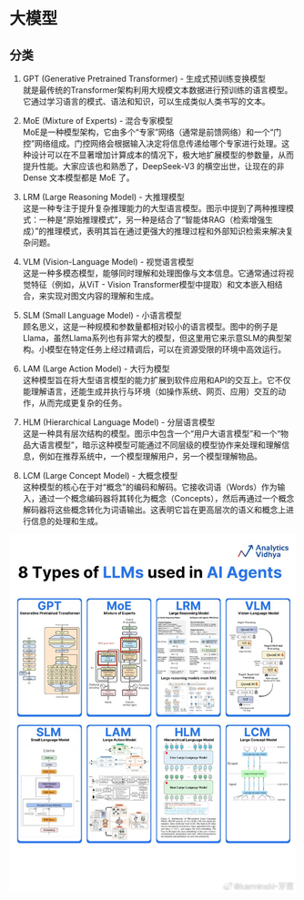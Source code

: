 # 大模型

## 分类

1. GPT (Generative Pretrained Transformer) - 生成式预训练变换模型  
就是最传统的Transformer架构利用大规模文本数据进行预训练的语言模型。它通过学习语言的模式、语法和知识，可以生成类似人类书写的文本。  
  
2. MoE (Mixture of Experts) - 混合专家模型  
MoE是一种模型架构，它由多个“专家”网络（通常是前馈网络）和一个“门控”网络组成。门控网络会根据输入决定将信息传递给哪个专家进行处理。这种设计可以在不显著增加计算成本的情况下，极大地扩展模型的参数量，从而提升性能。大家应该也和熟悉了，DeepSeek-V3 的横空出世，让现在的非 Dense 文本模型都是 MoE 了。  
  
3. LRM (Large Reasoning Model) - 大推理模型  
这是一种专注于提升复杂推理能力的大型语言模型。图示中提到了两种推理模式：一种是“原始推理模式”，另一种是结合了“智能体RAG（检索增强生成）”的推理模式，表明其旨在通过更强大的推理过程和外部知识检索来解决复杂问题。  
  
4. VLM (Vision-Language Model) - 视觉语言模型  
这是一种多模态模型，能够同时理解和处理图像与文本信息。它通常通过将视觉特征（例如，从ViT - Vision Transformer模型中提取）和文本嵌入相结合，来实现对图文内容的理解和生成。  
  
5. SLM (Small Language Model) - 小语言模型  
顾名思义，这是一种规模和参数量都相对较小的语言模型。图中的例子是Llama，虽然Llama系列也有非常大的模型，但这里用它来示意SLM的典型架构。小模型在特定任务上经过精调后，可以在资源受限的环境中高效运行。  
  
6. LAM (Large Action Model) - 大行为模型  
这种模型旨在将大型语言模型的能力扩展到软件应用和API的交互上。它不仅能理解语言，还能生成并执行与环境（如操作系统、网页、应用）交互的动作，从而完成更复杂的任务。  
  
7. HLM (Hierarchical Language Model) - 分层语言模型  
这是一种具有层次结构的模型。图示中包含一个“用户大语言模型”和一个“物品大语言模型”，暗示这种模型可能通过不同层级的模型协作来处理和理解信息，例如在推荐系统中，一个模型理解用户，另一个模型理解物品。  
  
8. LCM (Large Concept Model) - 大概念模型  
这种模型的核心在于对“概念”的编码和解码。它接收词语（Words）作为输入，通过一个概念编码器将其转化为概念（Concepts），然后再通过一个概念解码器将这些概念转化为词语输出。这表明它旨在更高层次的语义和概念上进行信息的处理和生成。

![](./src/8148ebddgy1i5u77rhm65j20xc15o1fe.jpg)